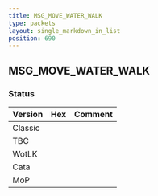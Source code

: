 ```yaml
---
title: MSG_MOVE_WATER_WALK
type: packets
layout: single_markdown_in_list
position: 690
---
```


## MSG_MOVE_WATER_WALK

### Status

Version | Hex | Comment
---------- | ---------- | ---------- 
Classic |  |  
TBC |  |  
WotLK |  |  
Cata |  |  
MoP |  |  